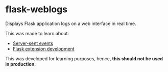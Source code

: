 # flask-weblogs
Displays Flask application logs on a web interface in real time. 

This was made to learn about:
* [Server-sent events](https://developer.mozilla.org/fr/docs/Server-sent_events)
* [Flask extension development](http://flask.pocoo.org/docs/0.10/extensiondev/)

This was developed for learning purposes, hence, **this should not be used in production.**
